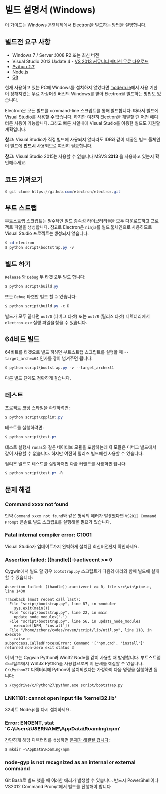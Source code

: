 # 빌드 설명서 (Windows)

이 가이드는 Windows 운영체제에서 Electron을 빌드하는 방법을 설명합니다.

## 빌드전 요구 사항

* Windows 7 / Server 2008 R2 또는 최신 버전
* Visual Studio 2013 Update 4 - [VS 2013 커뮤니티 에디션 무료 다운로드](https://www.visualstudio.com/news/vs2013-community-vs)
* [Python 2.7](http://www.python.org/download/releases/2.7/)
* [Node.js](http://nodejs.org/download/)
* [Git](http://git-scm.com)

현재 사용하고 있는 PC에 Windows를 설치하지 않았다면 [modern.ie](https://www.modern.ie/en-us/virtualization-tools#downloads)에서
사용 기한이 정해져있는 무료 가상머신 버전의 Windows를 받아 Electron을 빌드하는 방법도
있습니다.

Electron은 모든 빌드를 command-line 스크립트를 통해 빌드합니다. 따라서 빌드에 Visual
Studio를 사용할 수 없습니다. 하지만 여전히 Electron을 개발할 땐 어떤 에디터든 사용이
가능합니다. 그리고 빠른 시일내에 Visual Studio를 이용한 빌드도 지원할 계획입니다.

**참고:** Visual Studio가 직접 빌드에 사용되지 않더라도 IDE와 같이 제공된 빌드
툴체인이 빌드에 **반드시** 사용되므로 여전히 필요합니다.

**참고:** Visual Studio 2015는 사용할 수 없습니다 MSVS **2013** 을 사용하고 있는지
확인해주세요.

## 코드 가져오기

```powershell
$ git clone https://github.com/electron/electron.git
```

## 부트 스트랩

부트스트랩 스크립트는 필수적인 빌드 종속성 라이브러리들을 모두 다운로드하고 프로젝트
파일을 생성합니다. 참고로 Electron은 `ninja`를 빌드 툴체인으로 사용하므로 Visual
Studio 프로젝트는 생성되지 않습니다.

```powershell
$ cd electron
$ python script\bootstrap.py -v
```

## 빌드 하기

`Release` 와 `Debug` 두 타겟 모두 빌드 합니다:

```powershell
$ python script\build.py
```

또는 `Debug` 타겟만 빌드 할 수 있습니다:

```powershell
$ python script\build.py -c D
```

빌드가 모두 끝나면 `out/D` (디버그 타겟) 또는 `out/R` (릴리즈 타겟) 디렉터리에서
`electron.exe` 실행 파일을 찾을 수 있습니다.

## 64비트 빌드

64비트를 타겟으로 빌드 하려면 부트스트랩 스크립트를 실행할 때 `--target_arch=x64`
인자를 같이 넘겨주면 됩니다:

```powershell
$ python script\bootstrap.py -v --target_arch=x64
```

다른 빌드 단계도 정확하게 같습니다.

## 테스트

프로젝트 코딩 스타일을 확인하려면:

```powershell
$ python script\cpplint.py
```

테스트를 실행하려면:

```powershell
$ python script\test.py
```

테스트 실행시 `runas`와 같은 네이티브 모듈을 포함하는데 이 모듈은 디버그 빌드에서 같이
사용할 수 없습니다. 하지만 여전히 릴리즈 빌드에선 사용할 수 있습니다.

릴리즈 빌드로 테스트를 실행하려면 다음 커맨드를 사용하면 됩니다:

```powershell
$ python script\test.py -R
```

## 문제 해결

### Command xxxx not found

만약 `Command xxxx not found`와 같은 형식의 에러가 발생했다면
`VS2012 Command Prompt` 콘솔로 빌드 스크립트를 실행해볼 필요가 있습니다.

### Fatal internal compiler error: C1001

Visual Studio가 업데이트까지 완벽하게 설치된 최신버전인지 확인하세요.

### Assertion failed: ((handle))->activecnt >= 0

Cygwin에서 빌드 할 경우 `bootstrap.py` 스크립트가 다음의 에러와 함께 빌드에 실패할 수
있습니다:

```
Assertion failed: ((handle))->activecnt >= 0, file src\win\pipe.c, line 1430

Traceback (most recent call last):
  File "script/bootstrap.py", line 87, in <module>
    sys.exit(main())
  File "script/bootstrap.py", line 22, in main
    update_node_modules('.')
  File "script/bootstrap.py", line 56, in update_node_modules
    execute([NPM, 'install'])
  File "/home/zcbenz/codes/raven/script/lib/util.py", line 118, in execute
    raise e
subprocess.CalledProcessError: Command '['npm.cmd', 'install']' returned non-zero exit status 3
```

이 버그는 Cygwin Python과 Win32 Node를 같이 사용할 때 발생합니다. 부트스트랩
스크립트에서 Win32 Python을 사용함으로써 이 문제를 해결할 수 있습니다. `C:\Python27`
디렉터리에 Python이 설치되었다는 가정하에 다음 명령을 실행하면 됩니다:

```bash
$ /cygdrive/c/Python27/python.exe script/bootstrap.py
```

### LNK1181: cannot open input file 'kernel32.lib'

32비트 Node.js를 다시 설치하세요.

### Error: ENOENT, stat 'C:\Users\USERNAME\AppData\Roaming\npm'

간단하게 해당 디렉터리를 생성하면 [문제가 해결될 겁니다](http://stackoverflow.com/a/25095327/102704):

```powershell
$ mkdir ~\AppData\Roaming\npm
```

### node-gyp is not recognized as an internal or external command

Git Bash로 빌드 했을 때 이러한 에러가 발생할 수 있습니다. 반드시 PowerShell이나
VS2012 Command Prompt에서 빌드를 진행해야 합니다.
